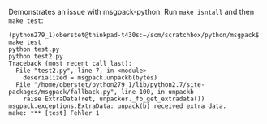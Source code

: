 Demonstrates an issue with msgpack-python. Run `make isntall` and then `make test`:

```console
(python279_1)oberstet@thinkpad-t430s:~/scm/scratchbox/python/msgpack$ make test
python test.py
python test2.py
Traceback (most recent call last):
  File "test2.py", line 7, in <module>
    deserialized = msgpack.unpackb(bytes)
  File "/home/oberstet/python279_1/lib/python2.7/site-packages/msgpack/fallback.py", line 100, in unpackb
    raise ExtraData(ret, unpacker._fb_get_extradata())
msgpack.exceptions.ExtraData: unpack(b) received extra data.
make: *** [test] Fehler 1
```
